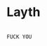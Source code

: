 # Layth
                                                                                    FUCK YOU
